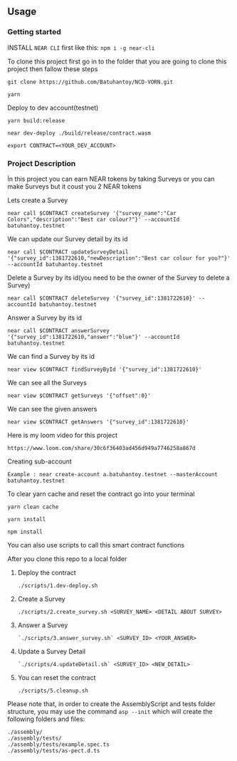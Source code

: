 ## Usage

### Getting started

INSTALL `NEAR CLI` first like this: `npm i -g near-cli`


  To clone this project first go in to the folder that you are going to clone this project then fallow these steps

    git clone https://github.com/Batuhantoy/NCD-VORN.git

    yarn
    
  Deploy to dev account(testnet)

    yarn build:release

    near dev-deploy ./build/release/contract.wasm

    export CONTRACT=<YOUR_DEV_ACCOUNT>


### Project Description

  İn this project you can earn NEAR tokens by taking Surveys or you can make Surveys but it coust you 2 NEAR tokens

  Lets create a Survey
  
    near call $CONTRACT createSurvey '{"survey_name":"Car Colors","description":"Best car colour?"}' --accountId batuhantoy.testnet

  We can update our Survey detail by its id
  
    near call $CONTRACT updateSurveyDetail '{"survey_id":1381722610,"newDescription":"Best car colour for you?"}' --accountId batuhantoy.testnet
  
  Delete a Survey by its id(you need to be the owner of the Survey to delete a Survey)
  
    near call $CONTRACT deleteSurvey '{"survey_id":1381722610}' --accountId batuhantoy.testnet

  Answer a Survey by its id
  
    near call $CONTRACT answerSurvey '{"survey_id":1381722610,"answer":"blue"}' --accountId batuhantoy.testnet

  We can find a Survey by its id
  
    near view $CONTRACT findSurveyById '{"survey_id":1381722610}'

  We can see all the Surveys
  
    near view $CONTRACT getSurveys '{"offset":0}'
    
  We can see the given answers
  
    near view $CONTRACT getAnswers '{"survey_id":1381722610}'



Here is my loom video for this project

    https://www.loom.com/share/30c6f36403ad456d949a7746258a867d


Creating sub-account

    Example : near create-account a.batuhantoy.testnet --masterAccount batuhantoy.testnet


To clear yarn cache and reset the contract go into your terminal

    yarn clean cache
  
    yarn install
  
    npm install



You can also use scripts to call this smart contract functions

After you clone this repo to a local folder
1. Deploy the contract

     `./scripts/1.dev-deploy.sh`
     
2. Create a Survey

     `./scripts/2.create_survey.sh <SURVEY_NAME> <DETAİL ABOUT SURVEY>`
     
3. Answer a Survey

       `./scripts/3.answer_survey.sh` <SURVEY_ID> <YOUR_ANSWER>
     
4. Update a Survey Detail

       `./scripts/4.updateDetail.sh` <SURVEY_ID> <NEW_DETAİL>
     
5. You can reset the contract 
 
     `./scripts/5.cleanup.sh`




Please note that, in order to create the AssemblyScript and tests folder structure, you may use the command `asp --init` which will create the following folders and files:

```
./assembly/
./assembly/tests/
./assembly/tests/example.spec.ts
./assembly/tests/as-pect.d.ts
```
